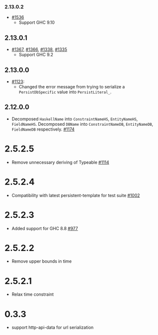### 2.13.0.2

* [#1536](https://github.com/yesodweb/persistent/pull/1536)
    * Support GHC 9.10

## 2.13.0.1

* [#1367](https://github.com/yesodweb/persistent/pull/1367),
  [#1366](https://github.com/yesodweb/persistent/pull/1367),
  [#1338](https://github.com/yesodweb/persistent/pull/1338),
  [#1335](https://github.com/yesodweb/persistent/pull/1335)
    * Support GHC 9.2

## 2.13.0.0

* [#1123](https://github.com/yesodweb/persistent/pull/1223):
    * Changed the error message from trying to serialize a `PersistDbSpecific` value into `PersistLiteral_`.

## 2.12.0.0

* Decomposed `HaskellName` into `ConstraintNameHS`, `EntityNameHS`, `FieldNameHS`. Decomposed `DBName` into `ConstraintNameDB`, `EntityNameDB`, `FieldNameDB` respectively. [#1174](https://github.com/yesodweb/persistent/pull/1174)

# 2.5.2.5

* Remove unnecessary deriving of Typeable [#1114](https://github.com/yesodweb/persistent/pull/1114)

# 2.5.2.4

* Compatibility with latest persistent-template for test suite [#1002](https://github.com/yesodweb/persistent/pull/1002/files)

# 2.5.2.3

* Added support for GHC 8.8 [#977](https://github.com/yesodweb/persistent/pull/977)

# 2.5.2.2

* Remove upper bounds in time

# 2.5.2.1

* Relax time constraint

# 0.3.3

* support http-api-data for url serialization
